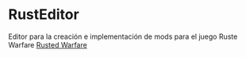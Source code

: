 # RustEditor
Editor para la creación e implementación de mods para el juego Ruste Warfare [Rusted Warfare](https://play.google.com/store/apps/details?id=com.corrodinggames.rts)


